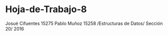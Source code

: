 # Hoja-de-Trabajo-8
Josué Cifuentes 15275 Pablo Muñoz 15258 /Estructuras de Datos/ Sección 20/ 2016
